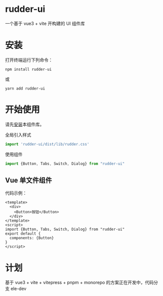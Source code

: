 # rudder-ui

一个基于 vue3 + vite 开构建的 UI 组件库

# 安装

打开终端运行下列命令：

```
npm install rudder-ui
```

或

```
yarn add rudder-ui
```

# 开始使用

请先[安装](#/doc/install)本组件库。

全局引入样式

```js
import 'rudder-ui/dist/lib/rudder.css'
```

使用组件

```js
import {Button, Tabs, Switch, Dialog} from "rudder-ui"
```

## Vue 单文件组件

代码示例：

```vue
<template>
  <div>
    <Button>按钮</Button>
  </div>
</template>
<script>
import {Button, Tabs, Switch, Dialog} from "rudder-ui"
export default {
  components: {Button}
}
</script>
```

# 计划

基于 vue3 + vite + vitepress + pnpm + monorepo 的方案正在开发中，代码分支 ele-dev
 
